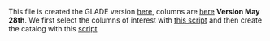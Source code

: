  This file is created the GLADE version [here](http://elysium.elte.hu/~dalyag/GLADE+.txt), columns are [here](http://elysium.elte.hu/~dalyag/GLADE+_columns.txt) **Version May 28th**. We first select the columns of interest with [this script](uploads/f7cee71f108689cd9cb3e48461544d48/select_columnts.sh) and then create the catalog with this [script](uploads/547222c7674a7478287006790e61de4a/create_glade+__2_.py)